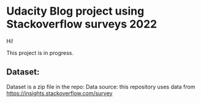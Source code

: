 # Udacity Blog project using Stackoverflow surveys 2022

Hi!

This project is in progress.

## Dataset:
Dataset is a zip file in the repo: 
Data source: this repository uses data from https://insights.stackoverflow.com/survey



